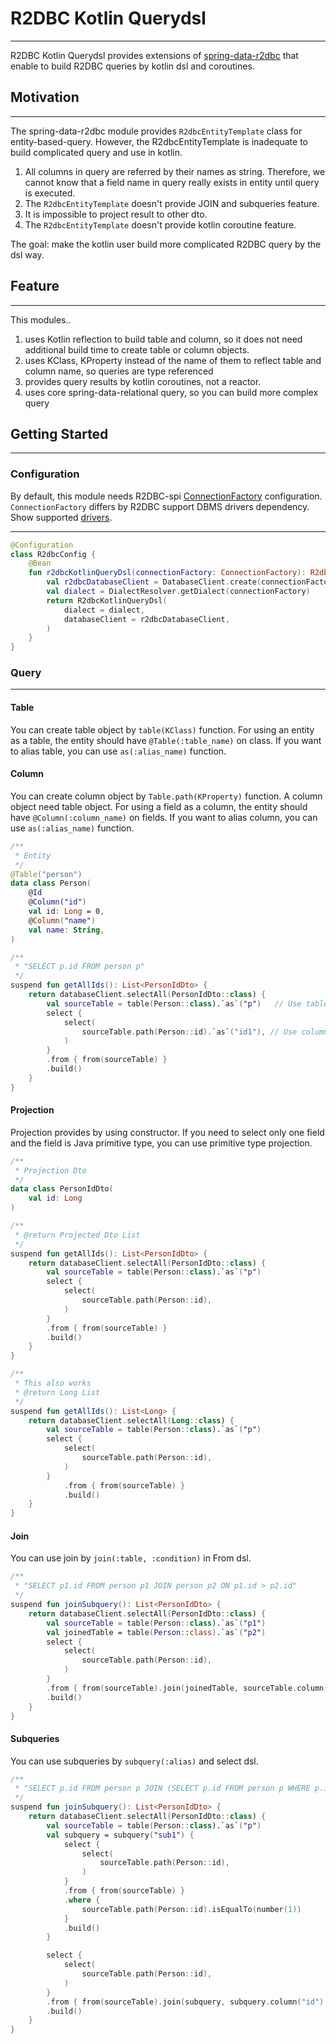 # R2DBC Kotlin Querydsl

---

R2DBC Kotlin Querydsl provides extensions of [spring-data-r2dbc](https://github.com/spring-projects/spring-data-relational)
that enable to build R2DBC queries by kotlin dsl and coroutines.

## Motivation

---

The spring-data-r2dbc module provides `R2dbcEntityTemplate` class for entity-based-query.
However, the R2dbcEntityTemplate is inadequate to build complicated query and use in kotlin.
1. All columns in query are referred by their names as string. Therefore, we cannot know that a field name in query really exists in entity until query is executed.
2. The `R2dbcEntityTemplate` doesn't provide JOIN and subqueries feature.
3. It is impossible to project result to other dto.
4. The `R2dbcEntityTemplate` doesn't provide kotlin coroutine feature.

The goal: make the kotlin user build more complicated R2DBC query by the dsl way.

## Feature

---
This modules..

1. uses Kotlin reflection to build table and column, so it does not need additional build time to create table or column objects.
2. uses KClass, KProperty instead of the name of them to reflect table and column name, so queries are type referenced 
3. provides query results by kotlin coroutines, not a reactor.
4. uses core spring-data-relational query, so you can build more complex query

## Getting Started

---

### Configuration

By default, this module needs R2DBC-spi [ConnectionFactory](https://r2dbc.io/spec/0.8.0.RELEASE/api/io/r2dbc/spi/ConnectionFactories.html) configuration.
`ConnectionFactory` differs by R2DBC support DBMS drivers dependency. Show supported [drivers](https://r2dbc.io/drivers/).

---

```kotlin
@Configuration
class R2dbcConfig {
    @Bean
    fun r2dbcKotlinQueryDsl(connectionFactory: ConnectionFactory): R2dbcKotlinQueryDsl {
        val r2dbcDatabaseClient = DatabaseClient.create(connectionFactory)
        val dialect = DialectResolver.getDialect(connectionFactory)
        return R2dbcKotlinQueryDsl(
            dialect = dialect,
            databaseClient = r2dbcDatabaseClient,
        )
    }
}
```

### Query

---

#### Table

You can create table object by `table(KClass)` function.
For using an entity as a table, the entity should have `@Table(:table_name)` on class.
If you want to alias table, you can use `as(:alias_name)` function.

#### Column

You can create column object by `Table.path(KProperty)` function. A column object need table object. 
For using a field as a column, the entity should have `@Column(:column_name)` on fields.
If you want to alias column, you can use `as(:alias_name)` function.

```kotlin
/**
 * Entity
 */
@Table("person")
data class Person(
    @Id
    @Column("id")
    val id: Long = 0,
    @Column("name")
    val name: String,
)

/**
 * "SELECT p.id FROM person p"
 */
suspend fun getAllIds(): List<PersonIdDto> {
    return databaseClient.selectAll(PersonIdDto::class) {
        val sourceTable = table(Person::class).`as`("p")   // Use table aliasing
        select {
            select(
                sourceTable.path(Person::id).`as`("id1"), // Use column aliasing
            )
        }
        .from { from(sourceTable) }
        .build()
    }
}
```

#### Projection

Projection provides by using constructor. If you need to select only one field and the field is Java primitive type, you can use primitive type projection.

```kotlin
/**
 * Projection Dto
 */
data class PersonIdDto(
    val id: Long
)

/**
 * @return Projected Dto List
 */
suspend fun getAllIds(): List<PersonIdDto> {
    return databaseClient.selectAll(PersonIdDto::class) {
        val sourceTable = table(Person::class).`as`("p")
        select {
            select(
                sourceTable.path(Person::id),
            )
        }
        .from { from(sourceTable) }
        .build()
    }
}

/**
 * This also works
 * @return Long List
 */
suspend fun getAllIds(): List<Long> {
    return databaseClient.selectAll(Long::class) {
        val sourceTable = table(Person::class).`as`("p")
        select {
            select(
                sourceTable.path(Person::id),
            )
        }
            .from { from(sourceTable) }
            .build()
    }
}
```

#### Join

You can use join by `join(:table, :condition)` in From dsl.

```kotlin
/**
 * "SELECT p1.id FROM person p1 JOIN person p2 ON p1.id > p2.id"
 */
suspend fun joinSubquery(): List<PersonIdDto> {
    return databaseClient.selectAll(PersonIdDto::class) {
        val sourceTable = table(Person::class).`as`("p1")
        val joinedTable = table(Person::class).`as`("p2")
        select {
            select(
                sourceTable.path(Person::id),
            )
        }
        .from { from(sourceTable).join(joinedTable, sourceTable.column("id").isGreater(joinedTable.column("id"))) }
        .build()
    }
}
```

#### Subqueries

You can use subqueries by `subquery(:alias)` and select dsl.

```kotlin
/**
 * "SELECT p.id FROM person p JOIN (SELECT p.id FROM person p WHERE p.id = 1) sub1 ON sub1.id = p.id"
 */
suspend fun joinSubquery(): List<PersonIdDto> {
    return databaseClient.selectAll(PersonIdDto::class) {
        val sourceTable = table(Person::class).`as`("p")
        val subquery = subquery("sub1") {
            select {
                select(
                    sourceTable.path(Person::id),
                )
            }
            .from { from(sourceTable) }
            .where {
                sourceTable.path(Person::id).isEqualTo(number(1))
            }
            .build()
        }

        select {
            select(
                sourceTable.path(Person::id),
            )
        }
        .from { from(sourceTable).join(subquery, subquery.column("id").isEqualTo(sourceTable.column("id"))) }
        .build()
    }
}
```
